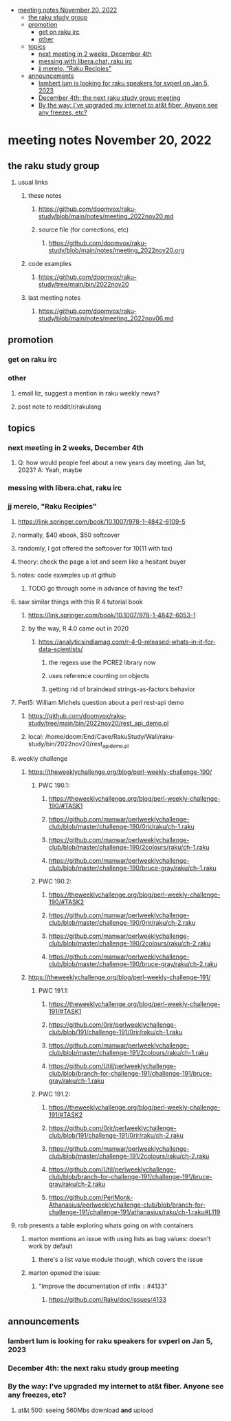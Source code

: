 - [meeting notes November 20, 2022](#org9ba8f51)
  - [the raku study group](#org40e202e)
  - [promotion](#org09e9589)
    - [get on raku irc](#org0c3be38)
    - [other](#orgae168fc)
  - [topics](#orgb43368e)
    - [next meeting in 2 weeks, December 4th](#org7436713)
    - [messing with libera.chat, raku irc](#org52f1de5)
    - [jj merelo, "Raku Recipies"](#org77aeb32)
  - [announcements](#org231f381)
    - [lambert lum is looking for raku speakers for svperl on Jan 5, 2023](#org35bcbce)
    - [December 4th: the next raku study group meeting](#orgd7daa08)
    - [By the way: I've upgraded my internet to at&t fiber.  Anyone see any freezes, etc?](#orgbf94b47)


<a id="org9ba8f51"></a>

# meeting notes November 20, 2022


<a id="org40e202e"></a>

## the raku study group

1.  usual links

    1.  these notes
    
        1.  <https://github.com/doomvox/raku-study/blob/main/notes/meeting_2022nov20.md>
        
        2.  source file (for corrections, etc)
        
            1.  <https://github.com/doomvox/raku-study/blob/main/notes/meeting_2022nov20.org>
    
    2.  code examples
    
        1.  <https://github.com/doomvox/raku-study/tree/main/bin/2022nov20>
    
    3.  last meeting notes
    
        1.  <https://github.com/doomvox/raku-study/blob/main/notes/meeting_2022nov06.md>


<a id="org09e9589"></a>

## promotion


<a id="org0c3be38"></a>

### get on raku irc


<a id="orgae168fc"></a>

### other

1.  email liz, suggest a mention in raku weekly news?

2.  post note to reddit/r/rakulang


<a id="orgb43368e"></a>

## topics


<a id="org7436713"></a>

### next meeting in 2 weeks, December 4th

1.  Q: how would people feel about a new years day meeting, Jan 1st, 2023? A: Yeah, maybe


<a id="org52f1de5"></a>

### messing with libera.chat, raku irc


<a id="org77aeb32"></a>

### jj merelo, "Raku Recipies"

1.  <https://link.springer.com/book/10.1007/978-1-4842-6109-5>

2.  normally, $40 ebook, $50 softcover

3.  randomly, I got offered the softcover for $10 ($11 with tax)

4.  theory: check the page a lot and seem like a hesitant buyer

5.  notes: code examples up at github

    1.  TODO go through some in advance of having the text?

6.  saw similar things with this R 4 tutorial book

    1.  <https://link.springer.com/book/10.1007/978-1-4842-6053-1>
    
    2.  by the way, R 4.0 came out in 2020
    
        1.  <https://analyticsindiamag.com/r-4-0-released-whats-in-it-for-data-scientists/>
        
            1.  the regexs use the PCRE2 library now
            
            2.  uses reference counting on objects
            
            3.  getting rid of braindead strings-as-factors behavior

7.  Perl5: William Michels question about a perl rest-api demo

    1.  <https://github.com/doomvox/raku-study/tree/main/bin/2022nov20/rest_api_demo.pl>
    
    2.  local: /home/doom/End/Cave/RakuStudy/Wall/raku-study/bin/2022nov20/rest<sub>api</sub><sub>demo.pl</sub>

8.  weekly challenge

    1.  <https://theweeklychallenge.org/blog/perl-weekly-challenge-190/>
    
        1.  PWC 190.1:
        
            1.  <https://theweeklychallenge.org/blog/perl-weekly-challenge-190/#TASK1>
            
            2.  <https://github.com/manwar/perlweeklychallenge-club/blob/master/challenge-190/0rir/raku/ch-1.raku>
            
            3.  <https://github.com/manwar/perlweeklychallenge-club/blob/master/challenge-190/2colours/raku/ch-1.raku>
            
            4.  <https://github.com/manwar/perlweeklychallenge-club/blob/master/challenge-190/bruce-gray/raku/ch-1.raku>
        
        2.  PWC 190.2:
        
            1.  <https://theweeklychallenge.org/blog/perl-weekly-challenge-190/#TASK2>
            
            2.  <https://github.com/manwar/perlweeklychallenge-club/blob/master/challenge-190/0rir/raku/ch-2.raku>
            
            3.  <https://github.com/manwar/perlweeklychallenge-club/blob/master/challenge-190/2colours/raku/ch-2.raku>
            
            4.  <https://github.com/manwar/perlweeklychallenge-club/blob/master/challenge-190/bruce-gray/raku/ch-2.raku>
    
    2.  <https://theweeklychallenge.org/blog/perl-weekly-challenge-191/>
    
        1.  PWC 191.1:
        
            1.  <https://theweeklychallenge.org/blog/perl-weekly-challenge-191/#TASK1>
            
            2.  <https://github.com/0rir/perlweeklychallenge-club/blob/191/challenge-191/0rir/raku/ch-1.raku>
            
            3.  <https://github.com/manwar/perlweeklychallenge-club/blob/master/challenge-191/2colours/raku/ch-1.raku>
            
            4.  <https://github.com/Util/perlweeklychallenge-club/blob/branch-for-challenge-191/challenge-191/bruce-gray/raku/ch-1.raku>
        
        2.  PWC 191.2:
        
            1.  <https://theweeklychallenge.org/blog/perl-weekly-challenge-191/#TASK2>
            
            2.  <https://github.com/0rir/perlweeklychallenge-club/blob/191/challenge-191/0rir/raku/ch-2.raku>
            
            3.  <https://github.com/manwar/perlweeklychallenge-club/blob/master/challenge-191/2colours/raku/ch-2.raku>
            
            4.  <https://github.com/Util/perlweeklychallenge-club/blob/branch-for-challenge-191/challenge-191/bruce-gray/raku/ch-2.raku>
            
            5.  <https://github.com/PerlMonk-Athanasius/perlweeklychallenge-club/blob/branch-for-challenge-191/challenge-191/athanasius/raku/ch-1.raku#L119>

9.  rob presents a table exploring whats going on with containers

    1.  marton mentions an issue with using lists as bag values: doesn't work by default
    
        1.  there's a list value module though, which covers the issue
    
    2.  marton opened the issue:
    
        1.  "Improve the documentation of infix `:` #4133"
        
            1.  <https://github.com/Raku/doc/issues/4133>


<a id="org231f381"></a>

## announcements


<a id="org35bcbce"></a>

### lambert lum is looking for raku speakers for svperl on Jan 5, 2023


<a id="orgd7daa08"></a>

### December 4th: the next raku study group meeting


<a id="orgbf94b47"></a>

### By the way: I've upgraded my internet to at&t fiber.  Anyone see any freezes, etc?

1.  at&t 500: seeing 560Mbs download **and** upload
